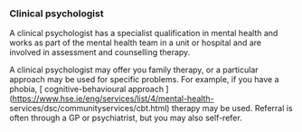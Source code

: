 ###  Clinical psychologist

A clinical psychologist has a specialist qualification in mental health and
works as part of the mental health team in a unit or hospital and are involved
in assessment and counselling therapy.

A clinical psychologist may offer you family therapy, or a particular approach
may be used for specific problems. For example, if you have a phobia, [
cognitive-behavioural approach
](https://www.hse.ie/eng/services/list/4/mental-health-
services/dsc/communityservices/cbt.html) therapy may be used. Referral is
often through a GP or psychiatrist, but you may also self-refer.
